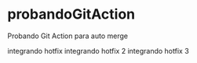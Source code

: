 # probandoGitAction
Probando Git Action para auto merge

integrando hotfix
integrando hotfix 2
integrando hotfix 3




